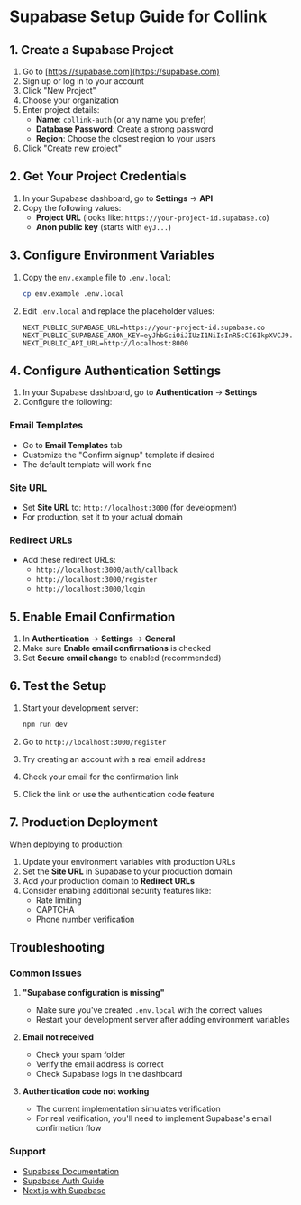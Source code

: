 # Supabase Setup Guide for Collink

## 1. Create a Supabase Project

1. Go to [https://supabase.com](https://supabase.com)
2. Sign up or log in to your account
3. Click "New Project"
4. Choose your organization
5. Enter project details:
   - **Name**: `collink-auth` (or any name you prefer)
   - **Database Password**: Create a strong password
   - **Region**: Choose the closest region to your users
6. Click "Create new project"

## 2. Get Your Project Credentials

1. In your Supabase dashboard, go to **Settings** → **API**
2. Copy the following values:
   - **Project URL** (looks like: `https://your-project-id.supabase.co`)
   - **Anon public key** (starts with `eyJ...`)

## 3. Configure Environment Variables

1. Copy the `env.example` file to `.env.local`:
   ```bash
   cp env.example .env.local
   ```

2. Edit `.env.local` and replace the placeholder values:
   ```env
   NEXT_PUBLIC_SUPABASE_URL=https://your-project-id.supabase.co
   NEXT_PUBLIC_SUPABASE_ANON_KEY=eyJhbGciOiJIUzI1NiIsInR5cCI6IkpXVCJ9...
   NEXT_PUBLIC_API_URL=http://localhost:8000
   ```

## 4. Configure Authentication Settings

1. In your Supabase dashboard, go to **Authentication** → **Settings**
2. Configure the following:

### Email Templates
- Go to **Email Templates** tab
- Customize the "Confirm signup" template if desired
- The default template will work fine

### Site URL
- Set **Site URL** to: `http://localhost:3000` (for development)
- For production, set it to your actual domain

### Redirect URLs
- Add these redirect URLs:
  - `http://localhost:3000/auth/callback`
  - `http://localhost:3000/register`
  - `http://localhost:3000/login`

## 5. Enable Email Confirmation

1. In **Authentication** → **Settings** → **General**
2. Make sure **Enable email confirmations** is checked
3. Set **Secure email change** to enabled (recommended)

## 6. Test the Setup

1. Start your development server:
   ```bash
   npm run dev
   ```

2. Go to `http://localhost:3000/register`
3. Try creating an account with a real email address
4. Check your email for the confirmation link
5. Click the link or use the authentication code feature

## 7. Production Deployment

When deploying to production:

1. Update your environment variables with production URLs
2. Set the **Site URL** in Supabase to your production domain
3. Add your production domain to **Redirect URLs**
4. Consider enabling additional security features like:
   - Rate limiting
   - CAPTCHA
   - Phone number verification

## Troubleshooting

### Common Issues

1. **"Supabase configuration is missing"**
   - Make sure you've created `.env.local` with the correct values
   - Restart your development server after adding environment variables

2. **Email not received**
   - Check your spam folder
   - Verify the email address is correct
   - Check Supabase logs in the dashboard

3. **Authentication code not working**
   - The current implementation simulates verification
   - For real verification, you'll need to implement Supabase's email confirmation flow

### Support

- [Supabase Documentation](https://supabase.com/docs)
- [Supabase Auth Guide](https://supabase.com/docs/guides/auth)
- [Next.js with Supabase](https://supabase.com/docs/guides/getting-started/tutorials/with-nextjs)
